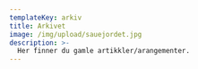 ```yaml
--- 
templateKey: arkiv
title: Arkivet
image: /img/upload/sauejordet.jpg
description: >-
  Her finner du gamle artikkler/arangementer.
---
```

